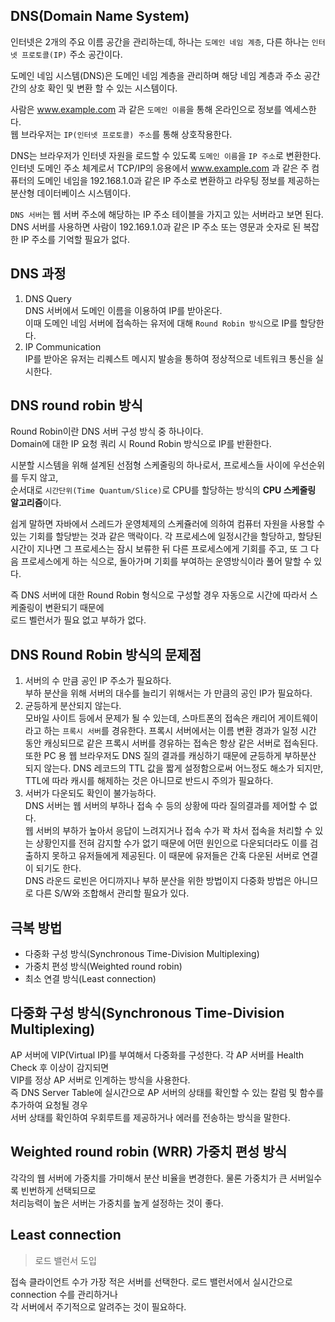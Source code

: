 ## DNS(Domain Name System)
인터넷은 2개의 주요 이름 공간을 관리하는데, 하나는 `도메인 네임 계층`, 다른 하나는 `인터넷 프로토콜(IP)` 주소 공간이다.

도메인 네임 시스템(DNS)은 도메인 네임 계층을 관리하며 해당 네임 계층과 주소 공간 간의 상호 확인 및 변환 할 수 있는 시스템이다.

사람은 www.example.com 과 같은 `도메인 이름`을 통해 온라인으로 정보를 엑세스한다.<br>
웹 브라우저는 `IP(인터넷 프로토콜) 주소`를 통해 상호작용한다.

DNS는 브라우저가 인터넷 자원을 로드할 수 있도록 `도메인 이름`을 `IP 주소`로 변환한다.<br>
인터넷 도메인 주소 체계로서 TCP/IP의 응용에서 www.example.com 과 같은 주 컴퓨터의 도메인 네임을 192.168.1.0과 같은 IP 주소로 변환하고 라우팅 정보를 제공하는 분산형 데이터베이스 시스템이다.

`DNS 서버`는 웹 서버 주소에 해당하는 IP 주소 테이블을 가지고 있는 서버라고 보면 된다.<br>
DNS 서버를 사용하면 사람이 192.169.1.0과 같은 IP 주소 또는 영문과 숫자로 된 복잡한 IP 주소를 기억할 필요가 없다.

## DNS 과정
1. DNS Query<br>
  DNS 서버에서 도메인 이름을 이용하여 IP를 받아온다.<br>
  이때 도메인 네임 서버에 접속하는 유저에 대해 `Round Robin 방식`으로 IP를 할당한다.<br>
2. IP Communication<br>
  IP를 받아온 유저는 리퀘스트 메시지 발송을 통하여 정상적으로 네트워크 통신을 실시한다.<br>

## DNS round robin 방식
Round Robin이란 DNS 서버 구성 방식 중 하나이다.<br>
Domain에 대한 IP 요청 쿼리 시 Round Robin 방식으로 IP를 반환한다.

시분할 시스템을 위해 설계된 선점형 스케줄링의 하나로서, 프로세스들 사이에 우선순위를 두지 않고,<br>
순서대로 `시간단위(Time Quantum/Slice)`로 CPU를 할당하는 방식의 **CPU 스케줄링 알고리즘**이다.

쉽게 말하면 자바에서 스레드가 운영체제의 스케쥴러에 의하여 컴퓨터 자원을 사용할 수 있는 기회를 할당받는 것과 같은 맥락이다.
각 프로세스에 일정시간을 할당하고, 할당된 시간이 지나면 그 프로세스는 잠시 보류한 뒤 다른 프로세스에게 기회를 주고,
또 그 다음 프로세스에게 하는 식으로, 돌아가며 기회를 부여하는 운영방식이라 풀어 말할 수 있다.

즉 DNS 서버에 대한 Round Robin 형식으로 구성할 경우 자동으로 시간에 따라서 스케줄링이 변환되기 때문에<br>
로드 벨런서가 필요 없고 부하가 없다.

## DNS Round Robin 방식의 문제점
1. 서버의 수 만큼 공인 IP 주소가 필요하다.<br>
  부하 분산을 위해 서버의 대수를 늘리기 위해서는 가 만큼의 공인 IP가 필요하다.<br>
2. 균등하게 분산되지 않는다.<br>
  모바일 사이트 등에서 문제가 될 수 있는데, 스마트폰의 접속은 캐리어 게이트웨이라고 하는 `프록시 서버`를 경유한다.
  프록시 서버에서는 이름 변환 경과가 일정 시간 동안 캐싱되므로 같은 프록시 서버를 경유하는 접속은 항상 같은 서버로 접속된다.
  또한 PC 용 웹 브라우저도 DNS 질의 결과를 캐싱하기 때문에 균등하게 부하분산 되지 않는다.
  DNS 레코드의 TTL 값을 짧게 설정함으로써 어느정도 해소가 되지만, 
  TTL에 따라 캐시를 해제하는 것은 아니므로 반드시 주의가 필요하다.
3. 서버가 다운되도 확인이 불가능하다.<br>
  DNS 서버는 웹 서버의 부하나 접속 수 등의 상황에 따라 질의결과를 제어할 수 없다.<br>
  웹 서버의 부하가 높아서 응답이 느려지거나 접속 수가 꽉 차서 접속을 처리할 수 있는 상황인지를 전혀 감지할 수가 없기 때문에
  어떤 원인으로 다운되더라도 이를 검출하지 못하고 유저들에게 제공된다. 
  이 때문에 유저들은 간혹 다운된 서버로 연결이 되기도 한다.<br>
  DNS 라운드 로빈은 어디까지나 부하 분산을 위한 방법이지 다중화 방법은 아니므로 다른 S/W와 조합해서 관리할 필요가 있다.

## 극복 방법
* 다중화 구성 방식(Synchronous Time-Division Multiplexing)
* 가중치 편성 방식(Weighted round robin)
* 최소 연결 방식(Least connection)

## 다중화 구성 방식(Synchronous Time-Division Multiplexing)
AP 서버에 VIP(Virtual IP)를 부여해서 다중화를 구성한다. 각 AP 서버를 Health Check 후 이상이 감지되면 <br>
VIP를 정상 AP 서버로 인계하는 방식을 사용한다.<br>
즉 DNS Server Table에 실시간으로 AP 서버의 상태를 확인할 수 있는 칼럼 및 함수를 추가하여 요청될 경우<br>
서버 상태를 확인하여 우회루트를 제공하거나 에러를 전송하는 방식을 말한다.<br>

## Weighted round robin (WRR) 가중치 편성 방식
각각의 웹 서버에 가중치를 가미해서 분산 비율을 변경한다. 물론 가중치가 큰 서버일수록 빈번하게 선택되므로<br>
처리능력이 높은 서버는 가중치를 높게 설정하는 것이 좋다.

## Least connection
> 로드 밸런서 도입

접속 클라이언트 수가 가장 적은 서버를 선택한다. 로드 밸런서에서 실시간으로 connection 수를 관리하거나<br>
각 서버에서 주기적으로 알려주는 것이 필요하다.

